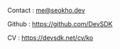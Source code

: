 
Contact  : me@seokho.dev

Github   : https://github.com/DevSDK

CV       : https://devsdk.net/cv/ko
